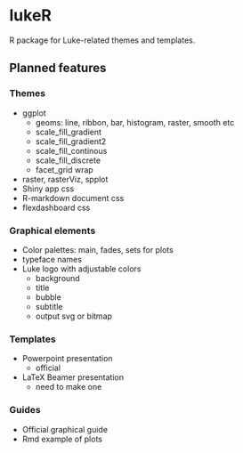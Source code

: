# lukeR

R package for Luke-related themes and templates.


## Planned features

### Themes

* ggplot 
    * geoms: line, ribbon, bar, histogram, raster, smooth etc
    * scale_fill_gradient
    * scale_fill_gradient2
    * scale_fill_continous
    * scale_fill_discrete
    * facet_grid wrap
* raster, rasterViz, spplot
* Shiny app css
* R-markdown document css 
* flexdashboard css


### Graphical elements

* Color palettes: main, fades, sets for plots 
* typeface names
* Luke logo with adjustable colors
    * background
    * title
    * bubble
    * subtitle
    * output svg or bitmap

### Templates

* Powerpoint presentation
    * official
* LaTeX Beamer presentation
    * need to make one

### Guides

* Official graphical guide
* Rmd example of plots




